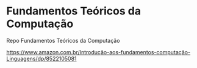 # Fundamentos Teóricos da Computação
Repo Fundamentos Teóricos da Computação

https://www.amazon.com.br/Introdução-aos-fundamentos-computação-Linguagens/dp/8522105081

